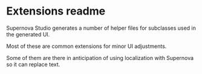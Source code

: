 # Extensions readme

Supernova Studio generates a number of helper files for subclasses used in the generated UI.

Most of these are common extensions for minor UI adjustments.

Some of them are there in anticipation of using localization with Supernova so it can replace text.